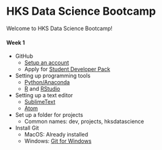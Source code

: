 # HKS Data Science Bootcamp
Welcome to HKS Data Science Bootcamp!

#### Week 1

* GitHub
    * [Setup an account](https://github.com/join?source=header-home)
    * Apply for [Student Developer Pack](https://education.github.com/pack)
* Setting up programming tools
    * [Python/Anaconda](https://www.anaconda.com/download/)
    * [R](https://cloud.r-project.org/) and [RStudio](https://www.rstudio.com/products/rstudio/download/)
* Setting up a text editor
    * [SublimeText](https://www.sublimetext.com/)
    * [Atom](https://atom.io/)
* Set up a folder for projects
    * Common names: dev, projects, hksdatascience
* Install Git
    * MacOS: Already installed
    * Windows: [Git for Windows](https://gitforwindows.org/)

